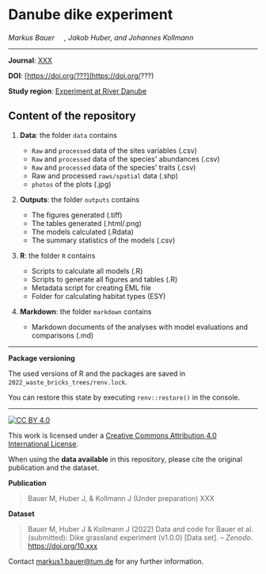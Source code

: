 # Danube dike experiment

_Markus Bauer <a href="https://orcid.org/0000-0001-5372-4174"><img src="https://info.orcid.org/wp-content/uploads/2019/11/orcid_16x16.png" width="16" height = "16"></a>, Jakob Huber, and Johannes Kollmann <a href="https://orcid.org/0000-0002-4990-3636"><img src="https://info.orcid.org/wp-content/uploads/2019/11/orcid_16x16.png" width="16" height = "16"></a>_  

***

**Journal**: [XXX](https://www.???.??)

**DOI**: [https://doi.org/???](https://doi.org/???)

**Study region**: [Experiment at River Danube](https://www.openstreetmap.org/#map=17/48.83977/12.88445)

## Content of the repository

1. __Data__: the folder `data` contains  
    * `Raw` and `processed` data of the sites variables (.csv) 
    * `Raw` and `processed` data of the species' abundances (.csv) 
    * `Raw` and `processed` data of the species' traits (.csv)
    * Raw and processed `raws/spatial` data (.shp)
    * `photos` of the plots (.jpg)
 
2. __Outputs__: the folder `outputs` contains  
    * The figures generated (.tiff)
    * The tables generated (.html/.png)
    * The models calculated (.Rdata)
    * The summary statistics of the models (.csv)
    
3. __R__: the folder `R` contains  
     * Scripts to calculate all models (.R)
    * Scripts to generate all figures and tables (.R)
    * Metadata script for creating EML file
    * Folder for calculating habitat types (ESY)
    
4. __Markdown__: the folder `markdown` contains 
    * Markdown documents of the analyses with model evaluations and comparisons (.md)

***

__Package versioning__

The used versions of R and the packages are saved in `2022_waste_bricks_trees/renv.lock`.

You can restore this state by executing `renv::restore()` in the console.
    
***

[![CC BY 4.0][cc-by-shield]][cc-by]

This work is licensed under a
[Creative Commons Attribution 4.0 International License][cc-by].

[cc-by]: http://creativecommons.org/licenses/by/4.0/
[cc-by-shield]: https://img.shields.io/badge/License-CC%20BY%204.0-lightgrey.svg


When using the __data available__ in this repository, please cite the original publication and the dataset.  

__Publication__

> Bauer M, Huber J, & Kollmann J (Under preparation) XXX

__Dataset__

> Bauer M, Huber J & Kollmann J (2022) Data and code for Bauer et al. (submitted): Dike grassland experiment (v1.0.0) [Data set]. – *Zenodo*. https://doi.org/10.xxx

Contact markus1.bauer@tum.de for any further information.  

